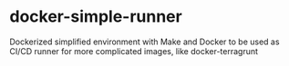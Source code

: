 # docker-simple-runner
Dockerized simplified environment with Make and Docker to be used as CI/CD runner for more complicated images, like docker-terragrunt
